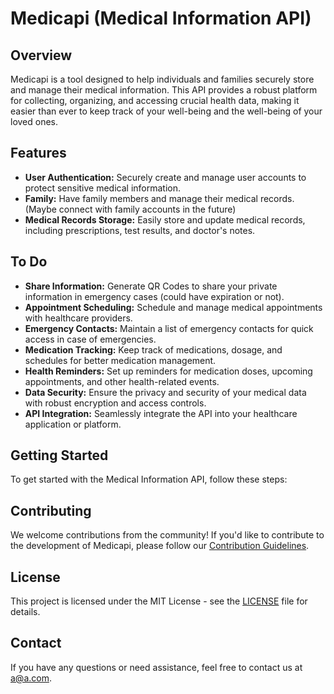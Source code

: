 # Medicapi (Medical Information API)

## Overview
Medicapi is a tool designed to help individuals and families securely store and manage their medical information. This API provides a robust platform for collecting, organizing, and accessing crucial health data, making it easier than ever to keep track of your well-being and the well-being of your loved ones.

## Features
- **User Authentication:** Securely create and manage user accounts to protect sensitive medical information.
- **Family:** Have family members and manage their medical records. (Maybe connect with family accounts in the future)
- **Medical Records Storage:** Easily store and update medical records, including prescriptions, test results, and doctor's notes.

## To Do
- **Share Information:** Generate QR Codes to share your private information in emergency cases (could have expiration or not).
- **Appointment Scheduling:** Schedule and manage medical appointments with healthcare providers.
- **Emergency Contacts:** Maintain a list of emergency contacts for quick access in case of emergencies.
- **Medication Tracking:** Keep track of medications, dosage, and schedules for better medication management.
- **Health Reminders:** Set up reminders for medication doses, upcoming appointments, and other health-related events.
- **Data Security:** Ensure the privacy and security of your medical data with robust encryption and access controls.
- **API Integration:** Seamlessly integrate the API into your healthcare application or platform.

## Getting Started
To get started with the Medical Information API, follow these steps:

## Contributing
We welcome contributions from the community! If you'd like to contribute to the development of Medicapi, please follow our [Contribution Guidelines](CONTRIBUTING.md).

## License
This project is licensed under the MIT License - see the [LICENSE](LICENSE) file for details.

## Contact
If you have any questions or need assistance, feel free to contact us at [a@a.com](mailto:a@a.com).
